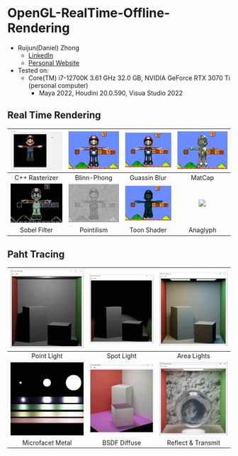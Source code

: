# OpenGL-RealTime-Offline-Rendering

* Ruijun(Daniel) Zhong
    * [LinkedIn](https://www.linkedin.com/in/daniel-z-73158b152/)    
    * [Personal Website](https://www.danielzhongportfolio.com/)
* Tested on: 
  * Core(TM) i7-12700K 3.61 GHz 32.0 GB, NVIDIA GeForce RTX 3070 Ti (personal computer)   
    * Maya 2022, Houdini 20.0.590, Visua Studio 2022



## Real Time Rendering
|<img src="rasterizer.jpg" width="100%">|<img src="BlinnPhong.jpg" width="100%">|<img src="GuassinBlur.jpg" width="100%">|<img src="MatCap.jpg" width="100%">|
|:-:|:-:|:-:|:-:|
|C++ Rasterizer|Blinn-Phong|Guassin Blur|MatCap|
|<img src="Sobel.jpg" width="100%">|<img src="pointlism.jpg" width="100%">|<img src="ToonShader.gif" width="100%">|<img src="Anaglyph.gif" width="100%">|
|Sobel Filter|Pointilism|Toon Shader|Anaglyph|

## Paht Tracing
|<img src="DirectCornellBoxPointLight.png" width="100%">|<img src="DirectCornellBoxSpotLight.png" width="100%">|<img src="DirectCornellBoxTwoLights.png" width="100%">|
|:-:|:-:|:-:|
|Point Light|Spot Light|Area Lights|
|<img src="result.jpg" width="100%">|<img src="result2.jpg" width="100%">|<img src="result3.jpg" width="100%">|<img src="Anaglyph.gif" width="100%">|
|Microfacet Metal|BSDF Diffuse|Reflect & Transmit|